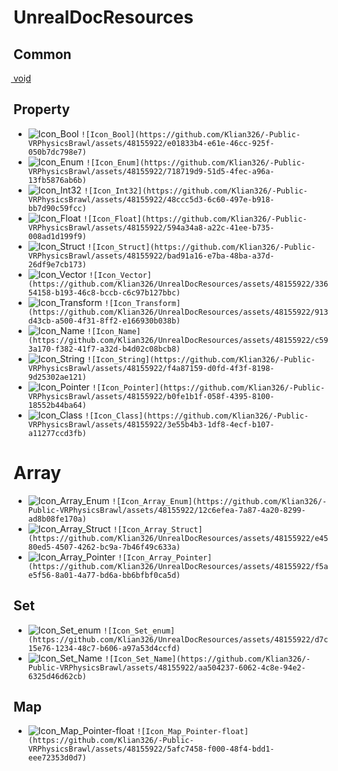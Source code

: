 # UnrealDocResources

## Common
v͟o͟i͟d͟ 

## Property

* ![Icon_Bool](https://github.com/Klian326/-Public-VRPhysicsBrawl/assets/48155922/e01833b4-e61e-46cc-925f-050b7dc798e7) `![Icon_Bool](https://github.com/Klian326/-Public-VRPhysicsBrawl/assets/48155922/e01833b4-e61e-46cc-925f-050b7dc798e7)`
* ![Icon_Enum](https://github.com/Klian326/-Public-VRPhysicsBrawl/assets/48155922/718719d9-51d5-4fec-a96a-13fb5876ab6b) `![Icon_Enum](https://github.com/Klian326/-Public-VRPhysicsBrawl/assets/48155922/718719d9-51d5-4fec-a96a-13fb5876ab6b)`
* ![Icon_Int32](https://github.com/Klian326/-Public-VRPhysicsBrawl/assets/48155922/48ccc5d3-6c60-497e-b918-bb7d90c59fcc) `![Icon_Int32](https://github.com/Klian326/-Public-VRPhysicsBrawl/assets/48155922/48ccc5d3-6c60-497e-b918-bb7d90c59fcc)`
* ![Icon_Float](https://github.com/Klian326/-Public-VRPhysicsBrawl/assets/48155922/594a34a8-a22c-41ee-b735-008ad1d199f9) `![Icon_Float](https://github.com/Klian326/-Public-VRPhysicsBrawl/assets/48155922/594a34a8-a22c-41ee-b735-008ad1d199f9)`
* ![Icon_Struct](https://github.com/Klian326/-Public-VRPhysicsBrawl/assets/48155922/bad91a16-e7ba-48ba-a37d-26df9e7cb173) `![Icon_Struct](https://github.com/Klian326/-Public-VRPhysicsBrawl/assets/48155922/bad91a16-e7ba-48ba-a37d-26df9e7cb173)`
* ![Icon_Vector](https://github.com/Klian326/UnrealDocResources/assets/48155922/33654158-b193-46c8-bccb-c6c97b127bbc) `![Icon_Vector](https://github.com/Klian326/UnrealDocResources/assets/48155922/33654158-b193-46c8-bccb-c6c97b127bbc)`
* ![Icon_Transform](https://github.com/Klian326/UnrealDocResources/assets/48155922/913d43cb-a500-4f31-8ff2-e166930b038b) `![Icon_Transform](https://github.com/Klian326/UnrealDocResources/assets/48155922/913d43cb-a500-4f31-8ff2-e166930b038b)`
* ![Icon_Name](https://github.com/Klian326/UnrealDocResources/assets/48155922/c593a170-f382-41f7-a32d-b4d02c08bcb8) `![Icon_Name](https://github.com/Klian326/UnrealDocResources/assets/48155922/c593a170-f382-41f7-a32d-b4d02c08bcb8)`
* ![Icon_String](https://github.com/Klian326/-Public-VRPhysicsBrawl/assets/48155922/f4a87159-d0fd-4f3f-8198-9d25302ae121) `![Icon_String](https://github.com/Klian326/-Public-VRPhysicsBrawl/assets/48155922/f4a87159-d0fd-4f3f-8198-9d25302ae121)`
* ![Icon_Pointer](https://github.com/Klian326/-Public-VRPhysicsBrawl/assets/48155922/b0fe1b1f-058f-4395-8100-18552b44ba64) `![Icon_Pointer](https://github.com/Klian326/-Public-VRPhysicsBrawl/assets/48155922/b0fe1b1f-058f-4395-8100-18552b44ba64)`
* ![Icon_Class](https://github.com/Klian326/-Public-VRPhysicsBrawl/assets/48155922/3e55b4b3-1df8-4ecf-b107-a11277ccd3fb) `![Icon_Class](https://github.com/Klian326/-Public-VRPhysicsBrawl/assets/48155922/3e55b4b3-1df8-4ecf-b107-a11277ccd3fb)`

# Array
* ![Icon_Array_Enum](https://github.com/Klian326/-Public-VRPhysicsBrawl/assets/48155922/12c6efea-7a87-4a20-8299-ad8b08fe170a) `![Icon_Array_Enum](https://github.com/Klian326/-Public-VRPhysicsBrawl/assets/48155922/12c6efea-7a87-4a20-8299-ad8b08fe170a)`
* ![Icon_Array_Struct](https://github.com/Klian326/UnrealDocResources/assets/48155922/e4580ed5-4507-4262-bc9a-7b46f49c633a) `![Icon_Array_Struct](https://github.com/Klian326/UnrealDocResources/assets/48155922/e4580ed5-4507-4262-bc9a-7b46f49c633a)`
* ![Icon_Array_Pointer](https://github.com/Klian326/UnrealDocResources/assets/48155922/f5ae5f56-8a01-4a77-bd6a-bb6bfbf0ca5d) `![Icon_Array_Pointer](https://github.com/Klian326/UnrealDocResources/assets/48155922/f5ae5f56-8a01-4a77-bd6a-bb6bfbf0ca5d)`


## Set
* ![Icon_Set_enum](https://github.com/Klian326/UnrealDocResources/assets/48155922/d7c15e76-1234-48c7-b606-a97a53d4ccfd) `![Icon_Set_enum](https://github.com/Klian326/UnrealDocResources/assets/48155922/d7c15e76-1234-48c7-b606-a97a53d4ccfd)`
* ![Icon_Set_Name](https://github.com/Klian326/-Public-VRPhysicsBrawl/assets/48155922/aa504237-6062-4c8e-94e2-6325d46d62cb) `![Icon_Set_Name](https://github.com/Klian326/-Public-VRPhysicsBrawl/assets/48155922/aa504237-6062-4c8e-94e2-6325d46d62cb)`

## Map
* ![Icon_Map_Pointer-float](https://github.com/Klian326/-Public-VRPhysicsBrawl/assets/48155922/5afc7458-f000-48f4-bdd1-eee72353d0d7) `![Icon_Map_Pointer-float](https://github.com/Klian326/-Public-VRPhysicsBrawl/assets/48155922/5afc7458-f000-48f4-bdd1-eee72353d0d7)`
